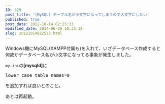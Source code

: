 ```yaml
---
ID: 529
post_title: '[MySQL] テーブル名が小文字になってしまうので大文字にしたい'
published: true
post_date: 2012-10-14 02:25:33
modified_date: 2014-06-20 10:33:18
slug: 20121014022533.html
---
```

<p>Windows機にMySQL(XAMPP付属も)を入れて、いざデータベース作成すると<br />
何故かデータベース名が小文字になってる事象が発生しました。</p>
<p><code>my.ini</code>の<b>[mysqld]</b>に</p>
<pre class="prettyprint linenums">lower_case_table_names=0</pre>
<p>を追加すれば良いとのこと。</p>
<p>あとは再起動。</p>